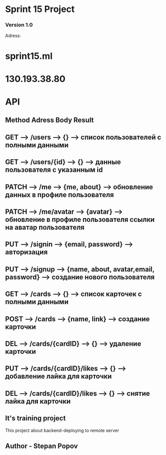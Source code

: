 # Sprint 15 Project
### Version 1.0

Adress:
# sprint15.ml
# 130.193.38.80


# API
## Method	Adress			Body			Result
## GET 	 --> 	/users			-->	{} 			-->	список пользователей с полными данными
## GET 	 --> 	/users/{id}		-->	{} 			-->	данные пользователя с указанным id
## PATCH --> 	/me			-->	{me, about} 		-->	обновление данных в профиле пользователя
## PATCH --> 	/me/avatar		-->	{avatar} 		-->	обновление в профиле пользователя ссылки на аватар пользователя
## PUT 	 --> 	/signin			-->	{email, password} 	-->	авторизация
## PUT 	 --> 	/signup			-->	{name, about, avatar,email, password} 	-->	создание нового пользователя
## GET 	 --> 	/cards			-->	{} 			-->	список карточек с полными данными
## POST	 --> 	/cards			-->	{name, link}		-->	создание карточки
## DEL	 --> 	/cards/{cardID}		-->	{}			-->	удаление карточки
## PUT	 --> 	/cards/{cardID}/likes	-->	{}			--> добавление лайка для карточки
## DEL	 --> 	/cards/{cardID}/likes	-->	{}			--> снятие лайка для карточки

## It's training project
This project about backend-deploying to remote server
	
## Author - Stepan Popov
